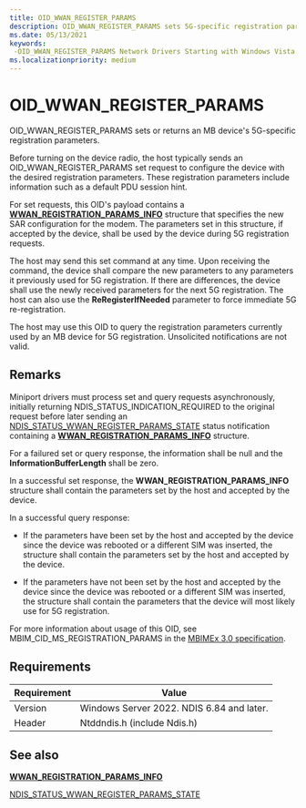 ```yaml
---
title: OID_WWAN_REGISTER_PARAMS
description: OID_WWAN_REGISTER_PARAMS sets 5G-specific registration parameters to an MB device. 
ms.date: 05/13/2021
keywords: 
 -OID_WWAN_REGISTER_PARAMS Network Drivers Starting with Windows Vista
ms.localizationpriority: medium
---
```


# OID_WWAN_REGISTER_PARAMS

OID_WWAN_REGISTER_PARAMS sets or returns an MB device's 5G-specific registration parameters. 

Before turning on the device radio, the host typically sends an OID_WWAN_REGISTER_PARAMS set request to configure the device with the desired registration parameters. These registration parameters include information such as a default PDU session hint.

For set requests, this OID's payload contains a [**WWAN_REGISTRATION_PARAMS_INFO**](/windows-hardware/drivers/ddi/wwan/ns-wwan-wwan_registration_params_info) structure that specifies the new SAR configuration for the modem. The parameters set in this structure, if accepted by the device, shall be used by the device during 5G registration requests. 

The host may send this set command at any time. Upon receiving the command, the device shall compare the new parameters to any parameters it previously used for 5G registration. If there are differences, the device shall use the newly received parameters for the next 5G registration. The host can also use the **ReRegisterIfNeeded** parameter to force immediate 5G re-registration.  

The host may use this OID to query the registration parameters currently used by an MB device for 5G registration. Unsolicited notifications are not valid.

## Remarks

Miniport drivers must process set and query requests asynchronously, initially returning NDIS_STATUS_INDICATION_REQUIRED to the original request before later sending an [NDIS_STATUS_WWAN_REGISTER_PARAMS_STATE](/windows-hardware/drivers/network/ndis-status-wwan-register-params-state) status notification containing a [**WWAN_REGISTRATION_PARAMS_INFO**](/windows-hardware/drivers/ddi/wwan/ns-wwan-wwan_registration_params_info) structure.

For a failured set or query response, the information shall be null and the **InformationBufferLength** shall be zero.

In a successful set response, the **WWAN_REGISTRATION_PARAMS_INFO** structure shall contain the parameters set by the host and accepted by the device.

In a successful query response:

* If the parameters have been set by the host and accepted by the device since the device was rebooted or a different SIM was inserted, the structure shall contain the parameters set by the host and accepted by the device.

* If the parameters have not been set by the host and accepted by the device since the device was rebooted or a different SIM was inserted, the structure shall contain the parameters that the device will most likely use for 5G registration.

For more information about usage of this OID, see MBIM_CID_MS_REGISTRATION_PARAMS in the [MBIMEx 3.0 specification](https://download.microsoft.com/download/8/3/a/83a64106-a1f4-4a03-811f-4dbef2e3bf7a/MBIM%20extensions%20for%205G.docx).


## Requirements

|Requirement|Value|
|-|-|
|Version|Windows Server 2022. NDIS 6.84 and later.|
|Header|Ntddndis.h (include Ndis.h)|

## See also

[**WWAN_REGISTRATION_PARAMS_INFO**](/windows-hardware/drivers/ddi/wwan/ns-wwan-wwan_registration_params_info)

[NDIS_STATUS_WWAN_REGISTER_PARAMS_STATE](/windows-hardware/drivers/network/ndis-status-wwan-register-params-state)